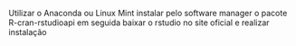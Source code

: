 Utilizar o Anaconda
ou 
Linux Mint instalar pelo software manager o pacote R-cran-rstudioapi em seguida baixar o rstudio no site oficial e realizar instalação
